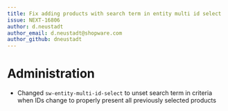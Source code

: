 ```yaml
---
title: Fix adding products with search term in entity multi id select
issue: NEXT-16806
author: d.neustadt
author_email: d.neustadt@shopware.com 
author_github: dneustadt
---
```

# Administration
* Changed `sw-entity-multi-id-select` to unset search term in criteria when IDs change to properly present all previously selected products
